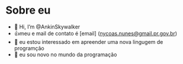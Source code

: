 # Sobre eu

- 👋 Hi, I’m @AnkinSkywalker
- :+1:meu e mail de contato é [email] (nycoas.nunes@gmail.pr.gov.br)
- 👀 eu estou interessado em apreender uma nova lingugem de programção
- 🌱 eu sou novo no mundo da programação
